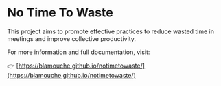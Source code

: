 # No Time To Waste

This project aims to promote effective practices to reduce wasted time in meetings and improve collective productivity.

For more information and full documentation, visit:

👉 [https://blamouche.github.io/notimetowaste/](https://blamouche.github.io/notimetowaste/)



